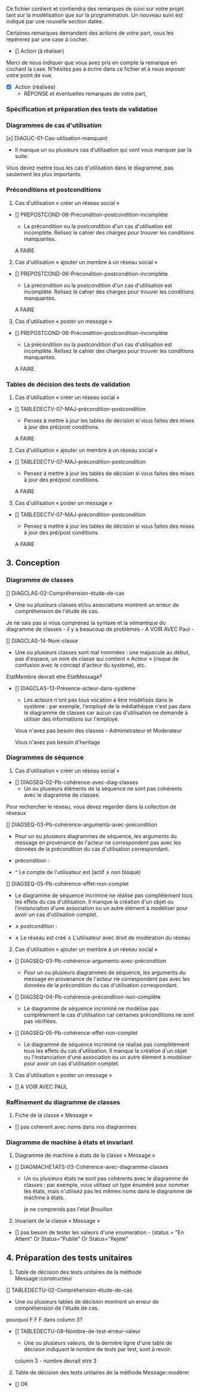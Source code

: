 Ce fichier contient et contiendra des remarques de suivi sur votre
projet tant sur la modélisation que sur la programmation. Un nouveau
suivi est indiqué par une nouvelle section datée.

Certaines remarques demandent des actions de votre part, vous les
repérerez par une case à cocher.

- []  Action (à réaliser) 

Merci de nous indiquer que vous avez pris en compte la remarque en
cochant la case. N'hésitez pas à écrire dans ce fichier et à nous
exposer votre point de vue.

- [x] Action (réalisée)
  - RÉPONSE et éventuelles remarques de votre part, 

### Spécification et préparation des tests de validation

### Diagrammes de cas d'utilisation

[x] DIAGUC-01-Cas-utilisation-manquant

- Il manque un ou plusieurs cas d'utilisation qui vont vous
  manquer par la suite.

Vous devez mettre tous les cas d'utilisation dans le diagramme, pas seulement les plus importants.

### Préconditions et postconditions

1. Cas d'utilisation « créer un réseau social »
- [] PREPOSTCOND-06-Précondition-postcondition-incomplète
  
  - La précondition ou la postcondition d'un cas d'utilisation est
    incomplète. Relisez le cahier des charges pour trouver les
    conditions manquantes.
  
  A FAIRE
2. Cas d'utilisation « ajouter un membre à un réseau social »
- [] PREPOSTCOND-06-Précondition-postcondition-incomplète
  
  - La précondition ou la postcondition d'un cas d'utilisation est
    incomplète. Relisez le cahier des charges pour trouver les
    conditions manquantes.
  
  A FAIRE
3. Cas d'utilisation « poster un message »
- [] PREPOSTCOND-06-Précondition-postcondition-incomplète
  
  - La précondition ou la postcondition d'un cas d'utilisation est
    incomplète. Relisez le cahier des charges pour trouver les
    conditions manquantes.
  
  A FAIRE

### Tables de décision des tests de validation

1. Cas d'utilisation « créer un réseau social »
- [] TABLEDECTV-07-MAJ-précondition-postcondition
  
  - Pensez à mettre à jour les tables de décision si vous faites des
    mises à jour des pré/post conditions.
  
  A FAIRE
2. Cas d'utilisation « ajouter un membre à un réseau social »
- [] TABLEDECTV-07-MAJ-précondition-postcondition
  
  - Pensez à mettre à jour les tables de décision si vous faites des
    mises à jour des pré/post conditions.
  
  A FAIRE
3. Cas d'utilisation « poster un message »
- [] TABLEDECTV-07-MAJ-précondition-postcondition
  
  - Pensez à mettre à jour les tables de décision si vous faites des
    mises à jour des pré/post conditions.
  
  A FAIRE

## 3. Conception

### Diagramme de classes

[] DIAGCLAS-02-Compréhension-étude-de-cas

- Une ou plusieurs classes et/ou associations montrent un erreur
  de compréhension de l'étude de cas.

Je ne sais pas si vous comprenez la syntaxe et la sémantique du diagramme de classes - il y a beaucoup de problèmes - A VOIR  AVEC Paul - 

[] DIAGCLAS-14-Nom-classe

- Une ou plusieurs classes sont mal nommées : une majuscule au
  début, pas d'espace, un nom de classe qui contient « Acteur »
  (risque de confusion avec le concept d'acteur du système), etc.

EtatMembre devrait etre EtatMessage?

- [] DIAGCLAS-13-Présence-acteur-dans-système
  
  - Les acteurs n'ont pas tous vocation à être modélisés dans le
    système : par exemple, l'employé de la médiathèque n'est pas
    dans le diagramme de classes car aucun cas d'utilisation ne
    demande à utiliser des informations sur l'employé.
  
  Vous n'avez pas besoin des  classes -  Administrateur et Moderateur
  
  Vous n'avez pas besoin d'heritage

### Diagrammes de séquence

1. Cas d'utilisation « créer un réseau social »
- [] DIAGSEQ-02-Pb-cohérence-avec-diag-classes
  - Un ou plusieurs éléments de la séquence ne sont pas cohérents
    avec le diagramme de classes.

Pour rechercher le réseau, vous devez regarder dans la collection de réseaux

[] DIAGSEQ-03-Pb-cohérence-arguments-avec-précondition

- Pour un ou plusieurs diagrammes de séquence, les arguments du
  message en provenance de l'acteur ne correspondent pas avec les
  données de la précondition du cas d'utilisation correspondant.

- précondition :  

- ^ Le compte de l'utilisateur est (actif ∧ non bloqué)  

[] DIAGSEQ-05-Pb-cohérence-effet-non-complet

- Le diagramme de séquence incriminé ne réalise pas complètement
  tous les effets du cas d'utilisation. Il manque la création d'un
  objet ou l'instanciation d'une association ou un autre élément à
  modéliser pour avoir un cas d'utilisation complet.

- ∧ postcondition :  

- ∧ Le réseau est créé
  ∧ L'utilisateur avec droit de modération du réseau
2. Cas d'utilisation « ajouter un membre à un réseau social »
- [] DIAGSEQ-03-Pb-cohérence-arguments-avec-précondition
  
  - Pour un ou plusieurs diagrammes de séquence, les arguments du
    message en provenance de l'acteur ne correspondent pas avec les
    données de la précondition du cas d'utilisation correspondant.

- [] DIAGSEQ-04-Pb-cohérence-précondition-non-complète
  
  - Le diagramme de séquence incriminé ne modélise pas complètement
    le cas d'utilisation car certaines préconditions ne sont pas
    vérifiées.

- [] DIAGSEQ-05-Pb-cohérence-effet-non-complet
  
  - Le diagramme de séquence incriminé ne réalise pas complètement
    tous les effets du cas d'utilisation. Il manque la création d'un
    objet ou l'instanciation d'une association ou un autre élément à
    modéliser pour avoir un cas d'utilisation complet.
3. Cas d'utilisation « poster un message »
- [] A VOIR AVEC PAUL

### Raffinement du diagramme de classes

1. Fiche de la classe « Message »
- [] pas coherent avec noms dans vos diagrammes

### Diagramme de machine à états et invariant

1. Diagramme de machine à états de la classe « Message »
- [] DIAGMACHETATS-03-Cohérence-avec-diagramme-classes
  
  - Un ou plusieurs états ne sont pas cohérents avec le diagramme de
    classes : par exemple, vous utilisez un type énuméré pour nommer
    les états, mais n'utilisez pas les mêmes noms dans le diagramme
    de machine à états.
    
    je ne comprends pas l'etat Brouillon
2. Invariant de la classe « Message »
- [] pas besoin de tester les valeurs d'une enumeration - (status = "En Attent" Or Status="Publié" Or Status="Rejeté"

## 4. Préparation des tests unitaires

1. Table de décision des tests unitaires de la méthode Message::constructeur

[] TABLEDECTU-02-Compréhension-étude-de-cas

- Une ou plusieurs tables de décision montrent un erreur de
  compréhension de l'étude de cas.

pourquoi F F F dans column 3?

- [] TABLEDECTU-08-Nombre-de-test-erreur-valeur
  
  - Une ou plusieurs valeurs, de la dernière ligne d'une table de
    décision indiquant le nombre de tests par test, sont à revoir.
  
  column 3 - nombre devrait etre 3
2. Table de décision des tests unitaires de la méthode Message::modérer
- [] OK

